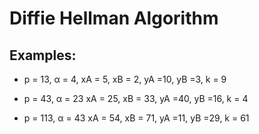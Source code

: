 # Diffie Hellman Algorithm

## Examples:

-  p = 13, α = 4, xA = 5, xB = 2, yA =10, yB =3, k = 9

- p = 43, α = 23 xA = 25, xB = 33, yA =40, yB =16, k = 4

- p = 113, α = 43 xA = 54, xB = 71, yA =11, yB =29, k = 61
